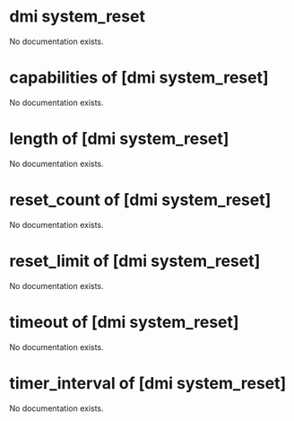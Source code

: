 # dmi system_reset

No documentation exists.

# capabilities of [dmi system_reset]

No documentation exists.

# length of [dmi system_reset]

No documentation exists.

# reset_count of [dmi system_reset]

No documentation exists.

# reset_limit of [dmi system_reset]

No documentation exists.

# timeout of [dmi system_reset]

No documentation exists.

# timer_interval of [dmi system_reset]

No documentation exists.

